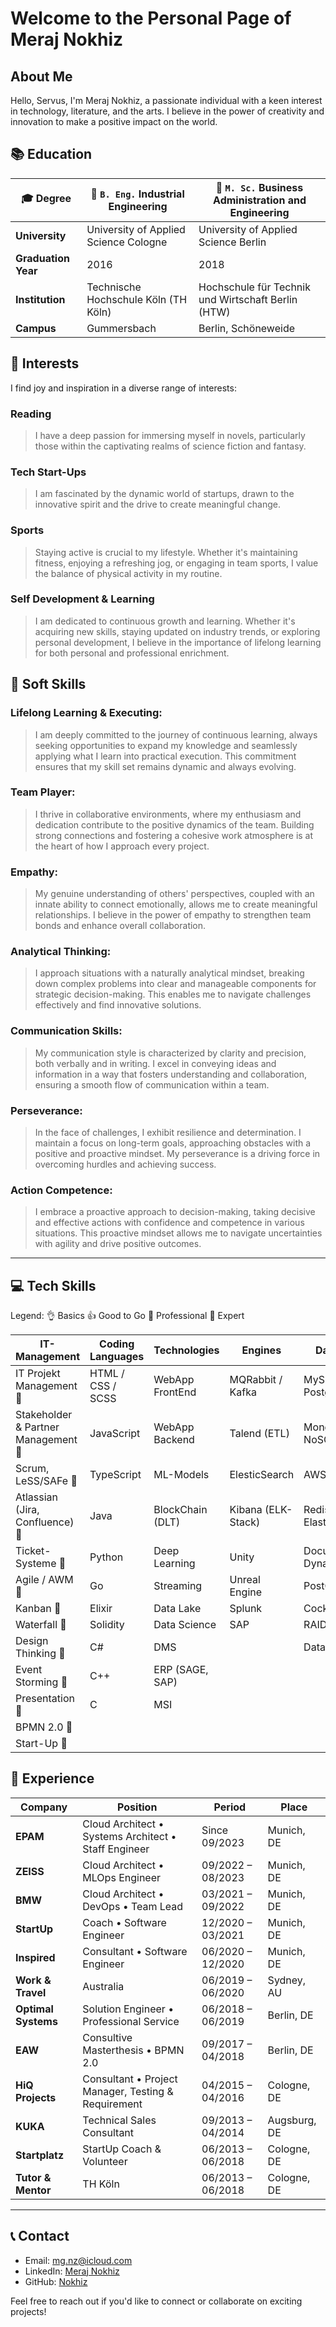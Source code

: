 # Welcome to the Personal Page of Meraj Nokhiz 

## About Me

Hello, Servus,
I'm  Meraj Nokhiz, a passionate individual with a keen interest in technology, literature, and the arts. I believe in the power of creativity and innovation to make a positive impact on the world.

## 📚  Education

| 🎓  **Degree**                            | 🛫  `B. Eng.` Industrial Engineering                          | 🚀 `M. Sc.` Business Administration and Engineering       |
| ------------------------------------------- | -------------------------------------------------------- | -------------------------------------------------------- |
| **University**                              | University of Applied Science Cologne                     | University of Applied Science Berlin                       |
| **Graduation Year**                         | 2016                                                     | 2018                                                     |
| **Institution**                             | Technische Hochschule Köln (TH Köln)                     | Hochschule für Technik und Wirtschaft Berlin (HTW)    |
| **Campus**                                  | Gummersbach                                               | Berlin, Schöneweide                                   |


## 🎨  Interests

I find joy and inspiration in a diverse range of interests:

### Reading
> I have a deep passion for immersing myself in novels, particularly those within the captivating realms of science fiction and fantasy.

### Tech Start-Ups
> I am fascinated by the dynamic world of startups, drawn to the innovative spirit and the drive to create meaningful change.

### Sports
> Staying active is crucial to my lifestyle. Whether it's maintaining fitness, enjoying a refreshing jog, or engaging in team sports, I value the balance of physical activity in my routine.

### Self Development & Learning
> I am dedicated to continuous growth and learning. Whether it's acquiring new skills, staying updated on industry trends, or exploring personal development, I believe in the importance of lifelong learning for both personal and professional enrichment.


## 🤹  Soft Skills 

### Lifelong Learning & Executing:
> I am deeply committed to the journey of continuous learning, always seeking opportunities to expand my knowledge and seamlessly applying what I learn into practical execution. This commitment ensures that my skill set remains dynamic and always evolving.

### Team Player:
> I thrive in collaborative environments, where my enthusiasm and dedication contribute to the positive dynamics of the team. Building strong connections and fostering a cohesive work atmosphere is at the heart of how I approach every project.

### Empathy:
> My genuine understanding of others' perspectives, coupled with an innate ability to connect emotionally, allows me to create meaningful relationships. I believe in the power of empathy to strengthen team bonds and enhance overall collaboration.

### Analytical Thinking:
> I approach situations with a naturally analytical mindset, breaking down complex problems into clear and manageable components for strategic decision-making. This enables me to navigate challenges effectively and find innovative solutions.

### Communication Skills:
> My communication style is characterized by clarity and precision, both verbally and in writing. I excel in conveying ideas and information in a way that fosters understanding and collaboration, ensuring a smooth flow of communication within a team.

### Perseverance:
> In the face of challenges, I exhibit resilience and determination. I maintain a focus on long-term goals, approaching obstacles with a positive and proactive mindset. My perseverance is a driving force in overcoming hurdles and achieving success.

### Action Competence:
> I embrace a proactive approach to decision-making, taking decisive and effective actions with confidence and competence in various situations. This proactive mindset allows me to navigate uncertainties with agility and drive positive outcomes.

---

## 💻  Tech Skills

Legend: 👌 Basics 👍 Good to Go 🤙 Professional 💯 Expert

| **IT-Management**                | **Coding Languages**    | **Technologies**       | **Engines**            | **Database**            | **Cloud Provider**     |
|----------------------------------|-------------------------|------------------------|------------------------|-------------------------|-------------------------|
| IT Projekt Management   💯          | HTML / CSS / SCSS       | WebApp FrontEnd        | MQRabbit / Kafka       | MySQL / Postgres        |  AWS               |
| Stakeholder & Partner Management 💯  | JavaScript              | WebApp Backend         | Talend (ETL)           | MongoDB / NoSQL         |     Azure                    |
| Scrum, LeSS/SAFe  💯                 | TypeScript              | ML-Models              | ElesticSearch          | AWS RDS (all)           |        GCP              |
| Atlassian (Jira, Confluence)  🤙    | Java                    | BlockChain (DLT)       | Kibana (ELK-Stack)     | Redis / ElasticMemory   |                         |
| Ticket-Systeme  🤙                  | Python                  | Deep Learning          | Unity                  | DocumentDB / DynamoDB   |                         |
| Agile / AWM        💯               | Go                      | Streaming              | Unreal Engine          | PostGIS                 |                         |
| Kanban           💯                 | Elixir                  | Data Lake              | Splunk                 | CockroachDB             |                         |
| Waterfall            🤙             | Solidity                | Data Science           | SAP                    | RAID Conecpt            |                         |
| Design Thinking        🤙           | C#                      | DMS                    |                        | Data UML                |                         |
| Event Storming           🤙         | C++                     | ERP (SAGE, SAP)        |                        |                         |                         |
| Presentation            🤙          | C                       | MSI                    |                        |                         |                         |
| BPMN 2.0                  🤙          |                         |                        |                        |                         |                         |
| Start-Up                 💯         |                         |                        |                        |                         |                         |


## 📅 Experience 

| Company          | Position                                       | Period               | Place         |
| ----------------- | ---------------------------------------------- | -------------------- | ------------- |
| **EPAM**          | Cloud Architect • Systems Architect • Staff Engineer | Since 09/2023        | Munich, DE     |
| **ZEISS**         | Cloud Architect • MLOps Engineer               | 09/2022 – 08/2023    | Munich, DE     |
| **BMW**           | Cloud Architect • DevOps • Team Lead           | 03/2021 – 09/2022 | Munich, DE     |
| **StartUp**       | Coach • Software Engineer                     | 12/2020 – 03/2021    | Munich, DE     |
| **Inspired**      | Consultant • Software Engineer                 | 06/2020 – 12/2020    | Munich, DE     |
| **Work & Travel** | Australia                                      | 06/2019 – 06/2020 | Sydney, AU     |
| **Optimal Systems**| Solution Engineer • Professional Service      | 06/2018 – 06/2019 | Berlin, DE     |
| **EAW**           | Consultive Masterthesis • BPMN 2.0             | 09/2017 – 04/2018 | Berlin, DE     |
| **HiQ Projects**  | Consultant • Project Manager, Testing & Requirement | 04/2015 – 04/2016 | Cologne, DE    |
| **KUKA**          | Technical Sales Consultant                    | 09/2013 – 04/2014 | Augsburg, DE  |
| **Startplatz**    | StartUp Coach & Volunteer                     | 06/2013 – 06/2018 | Cologne, DE    |
| **Tutor & Mentor** | TH Köln                                   | 06/2013 – 06/2018 | Cologne, DE    |

---

## 📞  Contact

- Email: [mg.nz@icloud.com](mailto:mg.nz@icloud.com)
- LinkedIn: [Meraj Nokhiz](https://www.linkedin.com/in/nokhiz/)
- GitHub: [Nokhiz](https://github.com/nokhiz)

Feel free to reach out if you'd like to connect or collaborate on exciting projects!
